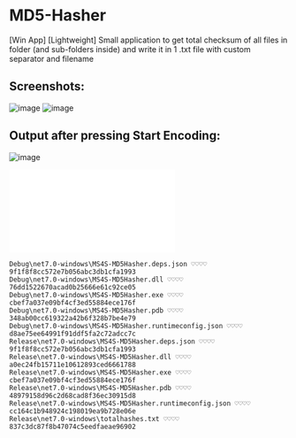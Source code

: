 # MD5-Hasher
[Win App] [Lightweight] Small application to get total checksum of all files in folder (and sub-folders inside) and write it in 1 .txt file with custom separator and filename

Screenshots:
---
![image](https://github.com/MentallyStable4sure/MD5-Hasher/assets/62771181/4cf073dd-6951-4759-900f-13e394479006) ![image](https://github.com/MentallyStable4sure/MD5-Hasher/assets/62771181/76576b71-1696-44d8-b9ec-e6a94bb3ff93)


Output after pressing Start Encoding:
---
![image](https://github.com/MentallyStable4sure/MD5-Hasher/assets/62771181/4f44689b-cab9-46a6-b69d-dc83be82d890)

![hashes.txt](/examples/hashes.txt)

```
Debug\net7.0-windows\MS4S-MD5Hasher.deps.json ♡♡♡♡ 9f1f8f8cc572e7b056abc3db1cfa1993
Debug\net7.0-windows\MS4S-MD5Hasher.dll ♡♡♡♡ 76dd1522670acad0b25666e61c92ce05
Debug\net7.0-windows\MS4S-MD5Hasher.exe ♡♡♡♡ cbef7a037e09bf4cf3ed55884ece176f
Debug\net7.0-windows\MS4S-MD5Hasher.pdb ♡♡♡♡ 348ab00cc619322a42b6f328b7be4e79
Debug\net7.0-windows\MS4S-MD5Hasher.runtimeconfig.json ♡♡♡♡ d8ae75ee64991f91ddf5fa2c72adcc7c
Release\net7.0-windows\MS4S-MD5Hasher.deps.json ♡♡♡♡ 9f1f8f8cc572e7b056abc3db1cfa1993
Release\net7.0-windows\MS4S-MD5Hasher.dll ♡♡♡♡ a0ec24fb15711e10612893ced6661788
Release\net7.0-windows\MS4S-MD5Hasher.exe ♡♡♡♡ cbef7a037e09bf4cf3ed55884ece176f
Release\net7.0-windows\MS4S-MD5Hasher.pdb ♡♡♡♡ 48979158d96c2d68cad8f36ec30915d8
Release\net7.0-windows\MS4S-MD5Hasher.runtimeconfig.json ♡♡♡♡ cc164c1b948924c198019ea9b728e06e
Release\net7.0-windows\totalhashes.txt ♡♡♡♡ 837c3dc87f8b47074c5eedfaeae96902
```



